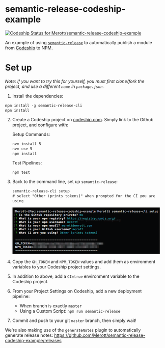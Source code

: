 # semantic-release-codeship-example

[ ![Codeship Status for Merott/semantic-release-codeship-example](https://codeship.com/projects/ab874470-be1a-0133-da64-7e9e0e2677da/status?branch=master)](https://codeship.com/projects/136813)

An example of using [`semantic-release`](https://github.com/semantic-release/semantic-release)
to automatically publish a module from [Codeship](https://codeship.com) to NPM.

# Set up

_Note: if you want to try this for yourself, you must first clone/fork the
project, and use a different `name` in `package.json`._


1. Install the dependencies:

  ```
  npm install -g semantic-release-cli
  npm install
  ```

2. Create a Codeship project on [codeship.com](https://codeship.com). Simply
link to the Github project, and configure with:

   Setup Commands:

   ```
   nvm install 5
   nvm use 5
   npm install
   ```

   Test Pipelines:

   ```
   npm test
   ```

3. Back to the command line, set up `semantic-release`:

   ```
   semantic-release-cli setup
   # select "Other (prints tokens)" when prompted for the CI you are using
   ```

   <p align="center">
     <img src="images/semantic-release-cli_setup.png?raw=true" alt="semantic-release-cli setup shell" />
   </p>

4. Copy the `GH_TOKEN` and `NPM_TOKEN` values and add them as environment
variables to your Codeship project settings.

5. In addition to above, add a `CI=true` environment variable to the Codeship
project.

6. From your Project Settings on Codeship, add a new deployment pipeline:

   - When branch is exactly `master`
   - Using a Custom Script: `npm run semantic-release`

7. Commit and push to your git `master` branch, then simply wait!


We're also making use of the `generateNotes` plugin to automatically generate
release notes: https://github.com/Merott/semantic-release-codeship-example/releases

